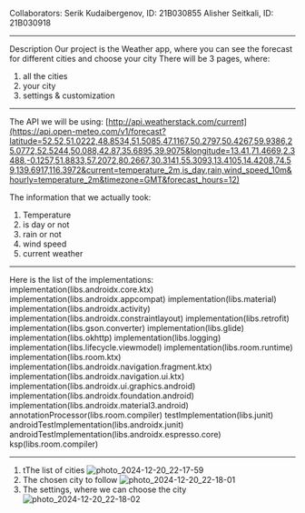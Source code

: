 Collaborators:
Serik Kudaibergenov, ID: 21B030855
Alisher Seitkali, ID: 21B030918

----------------------------------------------------------------------------------------------------------
Description
Our project is the Weather app, where you can see the forecast for different cities and choose your city
There will be 3 pages, where:
1) all the cities
2) your city
3) settings & customization

----------------------------------------------------------------------------------------------------------

The API we will be using: [http://api.weatherstack.com/current](https://api.open-meteo.com/v1/forecast?latitude=52.52,51.0222,48.8534,51.5085,47.1167,50.2797,50.4267,59.9386,25.0772,52.5244,50.088,42.87,35.6895,39.9075&longitude=13.41,71.4669,2.3488,-0.1257,51.8833,57.2072,80.2667,30.3141,55.3093,13.4105,14.4208,74.59,139.6917,116.3972&current=temperature_2m,is_day,rain,wind_speed_10m&hourly=temperature_2m&timezone=GMT&forecast_hours=12)

The information that we actually took: 
1) Temperature
2) is day or not
3) rain or not
4) wind speed
5) current weather

----------------------------------------------------------------------------------------------------------
Here is the list of the implementations: 
    implementation(libs.androidx.core.ktx)
    implementation(libs.androidx.appcompat)
    implementation(libs.material)
    implementation(libs.androidx.activity)
    implementation(libs.androidx.constraintlayout)
    implementation(libs.retrofit)
    implementation(libs.gson.converter)
    implementation(libs.glide)
    implementation(libs.okhttp)
    implementation(libs.logging)
    implementation(libs.lifecycle.viewmodel)
    implementation(libs.room.runtime)
    implementation(libs.room.ktx)
    implementation(libs.androidx.navigation.fragment.ktx)
    implementation(libs.androidx.navigation.ui.ktx)
    implementation(libs.androidx.ui.graphics.android)
    implementation(libs.androidx.foundation.android)
    implementation(libs.androidx.material3.android)
    annotationProcessor(libs.room.compiler)
    testImplementation(libs.junit)
    androidTestImplementation(libs.androidx.junit)
    androidTestImplementation(libs.androidx.espresso.core)
    ksp(libs.room.compiler)
    
----------------------------------------------------------------------------------------------------------

1) tThe list of cities
![photo_2024-12-20_22-17-59](https://github.com/user-attachments/assets/f2fab218-e4aa-43d0-b46c-0cbcb8762474)
2) The chosen city to follow
![photo_2024-12-20_22-18-01](https://github.com/user-attachments/assets/53ab73b6-9a71-4099-8385-da202b9ace9f)
3) The settings, where we can choose the city
![photo_2024-12-20_22-18-02](https://github.com/user-attachments/assets/9198da38-3491-4b27-8fbd-2fc207ff6182)

